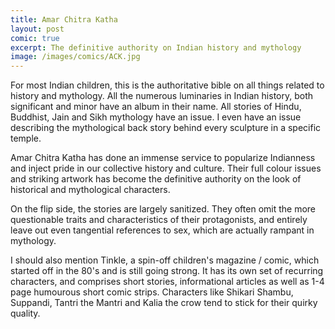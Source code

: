 ```yaml
---
title: Amar Chitra Katha
layout: post
comic: true
excerpt: The definitive authority on Indian history and mythology
image: /images/comics/ACK.jpg
---
```


For most Indian children, this is the authoritative bible on all things related to history and mythology. All the numerous luminaries in Indian history, both significant and minor have an album in their name. All stories of Hindu, Buddhist, Jain and Sikh mythology have an issue. I even have an issue describing the mythological back story behind every sculpture in a specific temple.

Amar Chitra Katha has done an immense service to popularize Indianness and inject pride in our collective history and culture. Their full colour issues and striking artwork has become the definitive authority on the look of historical and mythological characters. 

On the flip side, the stories are largely sanitized. They often omit the more questionable traits and characteristics of their protagonists, and entirely leave out even tangential references to sex, which are actually rampant in mythology.

I should also mention Tinkle, a spin-off children's magazine / comic, which started off in the 80's and is still going strong. It has its own set of recurring characters, and comprises short stories, informational articles as well as 1-4 page humourous short comic strips. Characters like Shikari Shambu, Suppandi, Tantri the Mantri and Kalia the crow tend to stick for their quirky quality.
